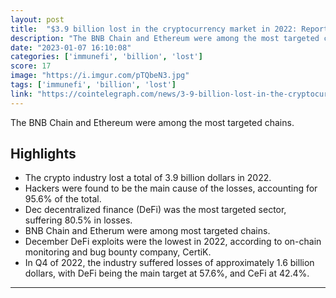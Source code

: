 ```yaml
---
layout: post
title:  "$3.9 billion lost in the cryptocurrency market in 2022: Report"
description: "The BNB Chain and Ethereum were among the most targeted chains."
date: "2023-01-07 16:10:08"
categories: ['immunefi', 'billion', 'lost']
score: 17
image: "https://i.imgur.com/pTQbeN3.jpg"
tags: ['immunefi', 'billion', 'lost']
link: "https://cointelegraph.com/news/3-9-billion-lost-in-the-cryptocurrency-market-in-2022-report"
---
```


The BNB Chain and Ethereum were among the most targeted chains.

## Highlights

- The crypto industry lost a total of 3.9 billion dollars in 2022.
- Hackers were found to be the main cause of the losses, accounting for 95.6% of the total.
- Dec decentralized finance (DeFi) was the most targeted sector, suffering 80.5% in losses.
- BNB Chain and Etherum were among most targeted chains.
- December DeFi exploits were the lowest in 2022, according to on-chain monitoring and bug bounty company, CertiK.
- In Q4 of 2022, the industry suffered losses of approximately 1.6 billion dollars, with DeFi being the main target at 57.6%, and CeFi at 42.4%.

---

